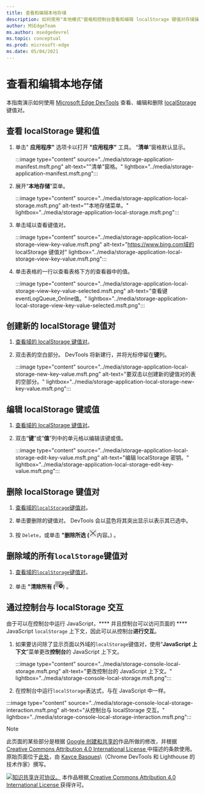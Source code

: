 ```yaml
---
title: 查看和编辑本地存储
description: 如何使用"本地模式"窗格和控制台查看和编辑 localStorage 键值对存储操作。
author: MSEdgeTeam
ms.author: msedgedevrel
ms.topic: conceptual
ms.prod: microsoft-edge
ms.date: 05/04/2021
---
```

<!-- Copyright Kayce Basques

   Licensed under the Apache License, Version 2.0 (the "License");
   you may not use this file except in compliance with the License.
   You may obtain a copy of the License at

       https://www.apache.org/licenses/LICENSE-2.0

   Unless required by applicable law or agreed to in writing, software
   distributed under the License is distributed on an "AS IS" BASIS,
   WITHOUT WARRANTIES OR CONDITIONS OF ANY KIND, either express or implied.
   See the License for the specific language governing permissions and
   limitations under the License.  -->
# <a name="view-and-edit-local-storage"></a>查看和编辑本地存储

本指南演示如何使用 [Microsoft Edge DevTools](../../devtools-guide-chromium/index.md) 查看、编辑和删除 [localStorage](https://developer.mozilla.org/docs/Web/API/Window/localStorage) 键值对。


<!-- ====================================================================== -->
## <a name="view-localstorage-keys-and-values"></a>查看 localStorage 键和值

1. 单击" **应用程序"** 选项卡以打开 **"应用程序"** 工具。  “**清单**”窗格默认显示。

   :::image type="content" source="../media/storage-application-manifest.msft.png" alt-text="&quot;清单&quot;窗格。" lightbox="../media/storage-application-manifest.msft.png":::

1. 展开“**本地存储**”菜单。

   :::image type="content" source="../media/storage-application-local-storage.msft.png" alt-text="&quot;本地存储菜单。" lightbox="../media/storage-application-local-storage.msft.png":::

1. 单击域以查看键值对。

   :::image type="content" source="../media/storage-application-local-storage-view-key-value.msft.png" alt-text="https://www.bing.com域的 localStorage 键值对" lightbox="../media/storage-application-local-storage-view-key-value.msft.png":::

1. 单击表格的一行以查看表格下方的查看器中的值。

   :::image type="content" source="../media/storage-application-local-storage-view-key-value-selected.msft.png" alt-text="查看键eventLogQueue_Online值。" lightbox="../media/storage-application-local-storage-view-key-value-selected.msft.png":::


<!-- ====================================================================== -->
## <a name="create-a-new-localstorage-key-value-pair"></a>创建新的 localStorage 键值对

1. [查看域的 localStorage 键值对](#view-localstorage-keys-and-values)。

1. 双击表的空白部分。  DevTools 将新建行，并将光标停留在**键**列。

   :::image type="content" source="../media/storage-application-local-storage-new-key-value.msft.png" alt-text="要双击以创建新的键值对的表的空部分。" lightbox="../media/storage-application-local-storage-new-key-value.msft.png":::


<!-- ====================================================================== -->
## <a name="edit-localstorage-keys-or-values"></a>编辑 localStorage 键或值

1. [查看域的 localStorage 键值对](#view-localstorage-keys-and-values)。

1. 双击“**键**”或“**值**”列中的单元格以编辑该键或值。

   :::image type="content" source="../media/storage-application-local-storage-edit-key-value.msft.png" alt-text="编辑 localStorage 密钥。" lightbox="../media/storage-application-local-storage-edit-key-value.msft.png":::


<!-- ====================================================================== -->
## <a name="delete-localstorage-key-value-pairs"></a>删除 localStorage 键值对

1. [查看域的`localStorage`键值对](#view-localstorage-keys-and-values)。

1. 单击要删除的键值对。  DevTools 会以蓝色将其突出显示以表示其已选中。

1. 按 `Delete`，或单击 **"删除所选 (**![删除所选](../media/delete-icon.msft.png)内容。) 。


<!-- ====================================================================== -->
## <a name="delete-all-localstorage-key-value-pairs-for-a-domain"></a>删除域的所有`localStorage`键值对

1. [查看域的`localStorage`键值对](#view-localstorage-keys-and-values)。

1. 单击 **"清除所有 (**![全部清除"。](../media/clear-icon.msft.png)) 。


<!-- ====================================================================== -->
## <a name="interact-with-localstorage-from-the-console"></a>通过控制台与 localStorage 交互

由于可以在控制台中运行 JavaScript，**** 并且控制台可以访问页面的 **** JavaScript `localStorage` 上下文，因此可以从控制台**进行交互**。

1. 如果要访问除了显示页面以外域的`localStorage`键值对，使用“**JavaScript 上下文**”菜单更改**控制台**的 JavaScript 上下文。

   :::image type="content" source="../media/storage-console-local-storage.msft.png" alt-text="更改控制台的 JavaScript 上下文。" lightbox="../media/storage-console-local-storage.msft.png":::

1. 在控制台中运行`localStorage`表达式，与在 JavaScript 中一样。

:::image type="content" source="../media/storage-console-local-storage-interaction.msft.png" alt-text="从控制台与 localStorage 交互。" lightbox="../media/storage-console-local-storage-interaction.msft.png":::


<!-- ====================================================================== -->
> [!NOTE]
> 此页面的某些部分是根据 [Google 创建和共享的](https://developers.google.com/terms/site-policies)作品所做的修改，并根据[ Creative Commons Attribution 4.0 International License ](https://creativecommons.org/licenses/by/4.0)中描述的条款使用。
> 原始页面位于[此处](https://developers.google.com/web/tools/chrome-devtools/storage/localstorage)，由 [Kayce Basques](https://developers.google.com/web/resources/contributors#kayce-basques)\（Chrome DevTools 和 Lighthouse 的技术作家）撰写。

[![知识共享许可协议。](https://i.creativecommons.org/l/by/4.0/88x31.png)](https://creativecommons.org/licenses/by/4.0)
本作品根据[ Creative Commons Attribution 4.0 International License ](https://creativecommons.org/licenses/by/4.0)获得许可。
